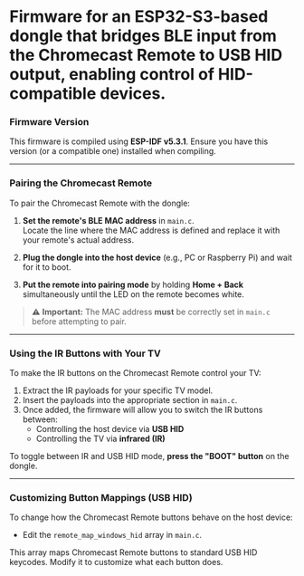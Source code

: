 # Firmware for an ESP32-S3-based dongle that bridges BLE input from the Chromecast Remote to USB HID output, enabling control of HID-compatible devices.

### Firmware Version

This firmware is compiled using **ESP-IDF v5.3.1**. Ensure you have this version (or a compatible one) installed when compiling.

---

### Pairing the Chromecast Remote

To pair the Chromecast Remote with the dongle:

1. **Set the remote's BLE MAC address** in `main.c`.  
   Locate the line where the MAC address is defined and replace it with your remote's actual address.

2. **Plug the dongle into the host device** (e.g., PC or Raspberry Pi) and wait for it to boot.

3. **Put the remote into pairing mode** by holding **Home + Back** simultaneously until the LED on the remote becomes white.

> ⚠️ **Important:** The MAC address **must** be correctly set in `main.c` before attempting to pair.

---

### Using the IR Buttons with Your TV

To make the IR buttons on the Chromecast Remote control your TV:

1. Extract the IR payloads for your specific TV model.
2. Insert the payloads into the appropriate section in `main.c`.
3. Once added, the firmware will allow you to switch the IR buttons between:
   - Controlling the host device via **USB HID**
   - Controlling the TV via **infrared (IR)**

To toggle between IR and USB HID mode, **press the "BOOT" button** on the dongle.

---

### Customizing Button Mappings (USB HID)

To change how the Chromecast Remote buttons behave on the host device:

- Edit the `remote_map_windows_hid` array in `main.c`.

This array maps Chromecast Remote buttons to standard USB HID keycodes. Modify it to customize what each button does.